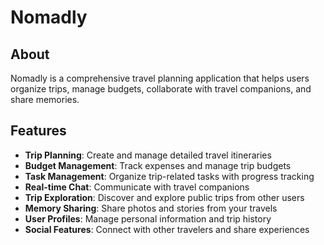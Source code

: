 # Nomadly

## About
Nomadly is a comprehensive travel planning application that helps users organize trips, manage budgets, collaborate with travel companions, and share memories.

## Features
- **Trip Planning**: Create and manage detailed travel itineraries
- **Budget Management**: Track expenses and manage trip budgets
- **Task Management**: Organize trip-related tasks with progress tracking
- **Real-time Chat**: Communicate with travel companions
- **Trip Exploration**: Discover and explore public trips from other users
- **Memory Sharing**: Share photos and stories from your travels
- **User Profiles**: Manage personal information and trip history
- **Social Features**: Connect with other travelers and share experiences
